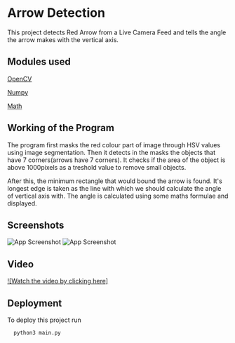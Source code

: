 
# Arrow Detection

This project detects Red Arrow from a Live Camera Feed and tells the angle the arrow makes with the vertical axis.


## Modules used

[OpenCV](https://docs.opencv.org/4.x/d6/d00/tutorial_py_root.html)

[Numpy](https://numpy.org/)

[Math](https://docs.python.org/3/library/math.html)

## Working of the Program
The program first masks the red colour part of image through HSV values using image segmentation.
Then it detects in the masks the objects that have 7 corners(arrows have 7 corners).
It checks if the area of the object is above 1000pixels as a treshold value to remove small objects.

After this, the minimum rectangle that would bound the arrow is found. 
It's longest edge is taken as the line with which we should calculate the angle of vertical axis with.
The angle is calculated using some maths formulae and displayed.


## Screenshots

![App Screenshot](https://i.postimg.cc/7hFs2Pyg/591c5f28-b913-4740-9a51-32165a66b656.jpg)
![App Screenshot](https://i.postimg.cc/J7sRZTLn/c9128718-6063-4f80-b5de-fd5539541cd2.jpg)

## Video

[![Watch the video by clicking here]](https://imgur.com/a/0tBxvL7)

## Deployment

To deploy this project run

```bash
  python3 main.py
```



